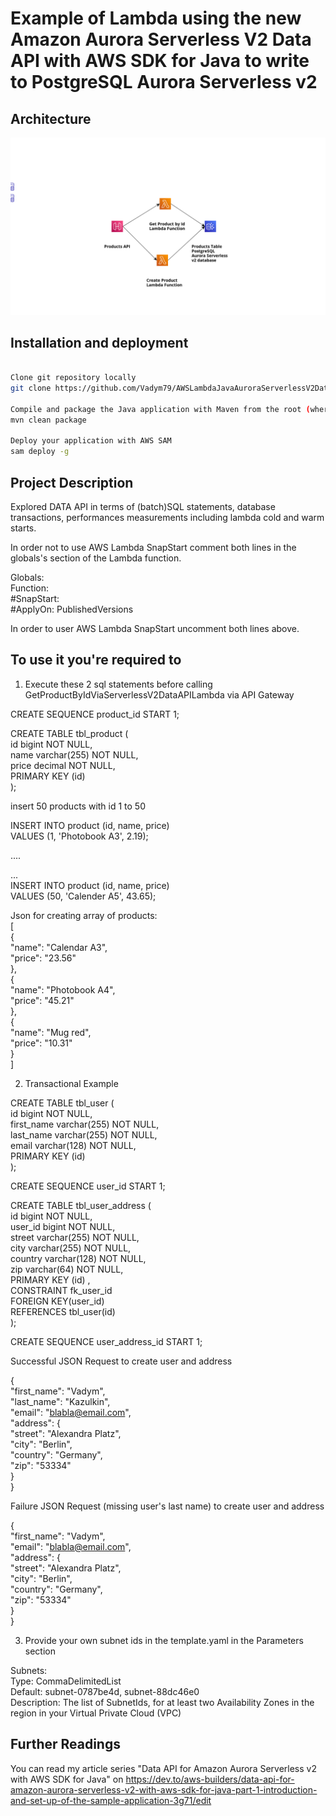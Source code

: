 # Example of Lambda using the new Amazon Aurora Serverless V2 Data API with AWS SDK for Java to write to PostgreSQL Aurora Serverless v2

## Architecture

<p align="center">
  <img src="src/main/resources/img/app_arch.png" alt="Application Architecture"/>
</p>

## Installation and deployment

```bash

Clone git repository locally
git clone https://github.com/Vadym79/AWSLambdaJavaAuroraServerlessV2DataApi.git

Compile and package the Java application with Maven from the root (where pom.xml is located) of the project
mvn clean package

Deploy your application with AWS SAM
sam deploy -g  
```

## Project Description 
Explored DATA API in terms of (batch)SQL statements, database transactions, performances measurements including lambda cold and warm starts. 

In order not to use AWS Lambda SnapStart comment both lines in the globals's section of the Lambda function.

Globals:  
  Function:  
     #SnapStart:  
       #ApplyOn: PublishedVersions   

In order to user AWS Lambda SnapStart uncomment both lines above.  

## To use it you're required to

1) Execute these 2  sql statements before calling GetProductByIdViaServerlessV2DataAPILambda via API Gateway  

CREATE SEQUENCE product_id START 1; 

CREATE TABLE tbl_product (  
    id bigint NOT NULL,  
    name varchar(255) NOT NULL,  
    price decimal NOT NULL,  
    PRIMARY KEY (id)      
);

insert 50 products with id 1 to 50  

INSERT INTO product (id, name, price)  
VALUES (1, 'Photobook A3', 2.19);   

....  

...  
INSERT INTO product (id, name, price)  
VALUES (50, 'Calender A5', 43.65);  

Json for creating array of products:  
[  
	{   
	"name": "Calendar A3",  
	"price": "23.56"  
	},  
	{   
	"name": "Photobook A4",  
	"price": "45.21"  
	},  
	{   
	"name": "Mug red",  
	"price": "10.31"  
	}	  
]  

2) Transactional Example  

CREATE TABLE tbl_user (  
    id bigint NOT NULL,  
    first_name varchar(255) NOT NULL,  
    last_name varchar(255) NOT NULL,  
    email varchar(128) NOT NULL,  
    PRIMARY KEY (id)     
);  

CREATE SEQUENCE user_id START 1;

CREATE TABLE tbl_user_address (  
    id bigint NOT NULL,  
    user_id bigint NOT NULL,  
    street varchar(255) NOT NULL,  
    city varchar(255) NOT NULL,  
    country varchar(128) NOT NULL,  
    zip varchar(64) NOT NULL,  
    PRIMARY KEY (id) ,    
    CONSTRAINT fk_user_id  
      FOREIGN KEY(user_id)   
	  REFERENCES tbl_user(id)  
);  

CREATE SEQUENCE user_address_id START 1;  

Successful JSON Request to create user and address  

{  
  "first_name": "Vadym",  
  "last_name":  "Kazulkin",  
  "email":  "blabla@email.com",  
  "address": {  
     "street": "Alexandra Platz",  
     "city": "Berlin",  
     "country": "Germany",  
     "zip": "53334"  
   }  
}  
 

Failure JSON Request (missing user's last name) to create user and address  

{  
  "first_name": "Vadym",  
  "email":  "blabla@email.com",  
  "address": {  
     "street": "Alexandra Platz",  
     "city": "Berlin",  
     "country": "Germany",  
     "zip": "53334"  
   }  
}  

3) Provide your own subnet ids in the template.yaml in the Parameters section  

 Subnets:  
    Type: CommaDelimitedList    
    Default: subnet-0787be4d, subnet-88dc46e0  
    Description: The list of SubnetIds, for at least two Availability Zones in the  
      region in your Virtual Private Cloud (VPC)
      
## Further Readings 

You can read my article series "Data API for Amazon Aurora Serverless v2 with AWS SDK for Java" on https://dev.to/aws-builders/data-api-for-amazon-aurora-serverless-v2-with-aws-sdk-for-java-part-1-introduction-and-set-up-of-the-sample-application-3g71/edit
  